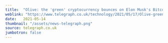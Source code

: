 ```yaml
---
title:  "Olive: the 'green' cryptocurrency bounces on Elon Musk's Bitcoin U-turn"
weblink: "https://www.telegraph.co.uk/technology/2021/05/17/Olive-green-cryptocurrency-bounces-elon-musks-bitcoin-u-turn/"
date:   2021-05-14
thumbnail: "/assets/news-telegraph.png"
source: telegraph.co.uk
jumbotron: false
---
```

